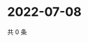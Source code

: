 # 2022-07-08

共 0 条

<!-- BEGIN WEIBO -->
<!-- 最后更新时间 Fri Jul 08 2022 05:13:43 GMT+0800 (China Standard Time) -->

<!-- END WEIBO -->

